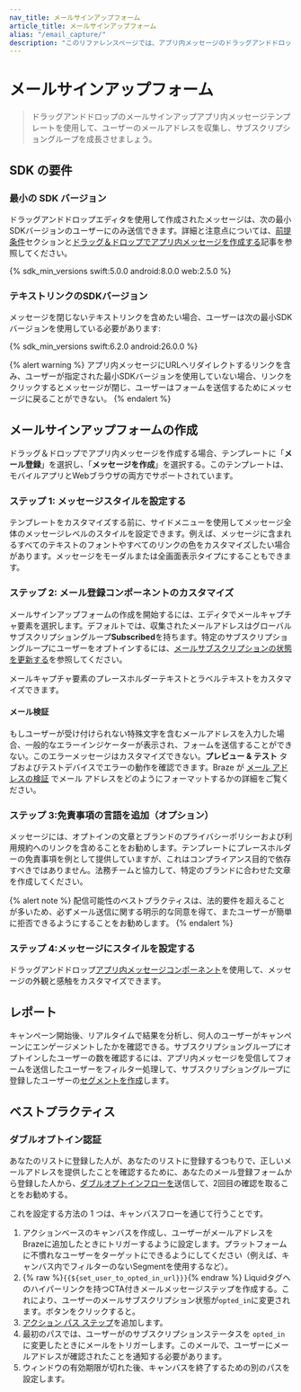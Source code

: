 ```yaml
---
nav_title: メールサインアップフォーム
article_title: メールサインアップフォーム
alias: "/email_capture/"
description: "このリファレンスページでは、アプリ内メッセージのドラッグアンドドロップエディタを使用してメールサインアップフォームを作成する方法について説明します。"
---
```


# メールサインアップフォーム

> ドラッグアンドドロップのメールサインアップアプリ内メッセージテンプレートを使用して、ユーザーのメールアドレスを収集し、サブスクリプショングループを成長させましょう。

## SDK の要件

### 最小の SDK バージョン

ドラッグアンドドロップエディタを使用して作成されたメッセージは、次の最小SDKバージョンのユーザーにのみ送信できます。詳細と注意点については、[前提条件][1]セクションと[ドラッグ＆ドロップでアプリ内メッセージを作成する]({{site.baseurl}}/user_guide/message_building_by_channel/in-app_messages/drag_and_drop/create/)記事を参照してください。

{% sdk_min_versions swift:5.0.0 android:8.0.0 web:2.5.0 %}

### テキストリンクのSDKバージョン

メッセージを閉じないテキストリンクを含めたい場合、ユーザーは次の最小SDKバージョンを使用している必要があります:

{% sdk_min_versions swift:6.2.0 android:26.0.0 %}

{% alert warning %}
アプリ内メッセージにURLへリダイレクトするリンクを含み、ユーザーが指定された最小SDKバージョンを使用していない場合、リンクをクリックするとメッセージが閉じ、ユーザーはフォームを送信するためにメッセージに戻ることができない。
{% endalert %}

## メールサインアップフォームの作成

ドラッグ＆ドロップでアプリ内メッセージを作成する場合、テンプレートに「**メール登録**」を選択し、「**メッセージを作成**」を選択する。このテンプレートは、モバイルアプリとWebブラウザの両方でサポートされています。

### ステップ 1: メッセージスタイルを設定する

テンプレートをカスタマイズする前に、サイドメニューを使用してメッセージ全体のメッセージレベルのスタイルを設定できます。例えば、メッセージに含まれるすべてのテキストのフォントやすべてのリンクの色をカスタマイズしたい場合があります。メッセージをモーダルまたは全画面表示タイプにすることもできます。

### ステップ 2: メール登録コンポーネントのカスタマイズ

メールサインアップフォームの作成を開始するには、エディタでメールキャプチャ要素を選択します。デフォルトでは、収集されたメールアドレスはグローバルサブスクリプショングループ**Subscribed**を持ちます。特定のサブスクリプショングループにユーザーをオプトインするには、[メールサブスクリプションの状態を更新する]({{site.baseurl}}/user_guide/message_building_by_channel/email/managing_user_subscriptions#updating-email-subscription-states)を参照してください。

メールキャプチャ要素のプレースホルダーテキストとラベルテキストをカスタマイズできます。

#### メール検証

もしユーザーが受け付けられない特殊文字を含むメールアドレスを入力した場合、一般的なエラーインジケーターが表示され、フォームを送信することができない。このエラーメッセージはカスタマイズできない。**プレビュー & テスト** タブおよびテストデバイスでエラーの動作を確認できます。Braze が [メール アドレスの検証]({{site.baseurl}}/user_guide/message_building_by_channel/email/email_setup/email_validation/) でメール アドレスをどのようにフォーマットするかの詳細をご覧ください。

### ステップ 3:免責事項の言語を追加（オプション）

メッセージには、オプトインの文章とブランドのプライバシーポリシーおよび利用規約へのリンクを含めることをお勧めします。テンプレートにプレースホルダーの免責事項を例として提供していますが、これはコンプライアンス目的で依存すべきではありません。法務チームと協力して、特定のブランドに合わせた文章を作成してください。

{% alert note %}
配信可能性のベストプラクティスは、法的要件を超えることが多いため、必ずメール送信に関する明示的な同意を得て、またユーザーが簡単に拒否できるようにすることをお勧めします。
{% endalert %}

### ステップ 4:メッセージにスタイルを設定する

ドラッグアンドドロップ[アプリ内メッセージコンポーネント][3]を使用して、メッセージの外観と感触をカスタマイズできます。

## レポート

キャンペーン開始後、リアルタイムで結果を分析し、何人のユーザーがキャンペーンにエンゲージメントしたかを確認できる。サブスクリプショングループにオプトインしたユーザーの数を確認するには、アプリ内メッセージを受信してフォームを送信したユーザーをフィルター処理して、サブスクリプショングループに登録したユーザーの[セグメントを作成][5]します。

## ベストプラクティス

### ダブルオプトイン認証

あなたのリストに登録した人が、あなたのリストに登録するつもりで、正しいメールアドレスを提供したことを確認するために、あなたのメール登録フォームから登録した人から、[ダブルオプトインフローを](https://www.braze.com/resources/articles/embracing-the-email-double-opt-in)送信して、2回目の確認を取ることをお勧めする。

これを設定する方法の 1 つは、キャンバスフローを通じて行うことです。

1. アクションベースのキャンバスを作成し、ユーザーがメールアドレスをBrazeに追加したときにトリガーするように設定します。プラットフォームに不慣れなユーザーをターゲットにできるようにしてください（例えば、キャンバス内でフィルターのないSegmentを使用するなど）。
2. {% raw %}`{{${set_user_to_opted_in_url}}}`{% endraw %} Liquidタグへのハイパーリンクを持つCTA付きメールメッセージステップを作成する。これにより、ユーザーのメールサブスクリプション状態が`opted_in`に変更されます。ボタンをクリックすると。
3. [アクション パス ステップ]({{site.baseurl}}/user_guide/engagement_tools/canvas/canvas_components/action_paths#action-paths)を追加します。
4. 最初のパスでは、ユーザーがのサブスクリプションステータスを `opted_in` に変更したときにメールをトリガーします。このメールで、ユーザーにメールアドレスが確認されたことを通知する必要があります。
5. ウィンドウの有効期限が切れた後、キャンバスを終了するための別のパスを設定します。

[1]: {{site.baseurl}}/user_guide/message_building_by_channel/in-app_messages/drag_and_drop/create/#prerequisites
[3]: {{site.baseurl}}/user_guide/message_building_by_channel/in-app_messages/drag_and_drop/create/#drag-and-drop-in-app-message-components
[5]: {{site.baseurl}}/user_guide/engagement_tools/segments/creating_a_segment/

